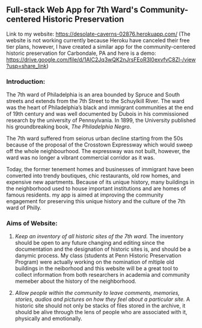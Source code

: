 ## Full-stack Web App for 7th Ward's Community-centered Historic Preservation

Link to my website: https://desolate-caverns-02876.herokuapp.com/ 
(The website is not working currently because Heroku have canceled their free tier plans, however, I have created a similar app for the community-centered historic preservation for Carbondale, PA and here is a demo: https://drive.google.com/file/d/1AIC2Jq3wQK2nJrsFEoR3I0exvfvC8Zl-/view?usp=share_link)

### Introduction: 
The 7th ward of Philadelphia is an area bounded by Spruce and South streets and extends from the 7th Street to the Schuylkill River. The ward was the heart of Philadelphia’s black and immigrant communities at the end of 19th century and was well documented by Dubois in his commissioned research by the university of Pennsylvania. In 1899, the University published his groundbreaking book, *The Philadelphia Negro*.

The 7th ward suffered from seiorus urban decline starting from the 50s because of the proposal of the Crosstown Expressway which would sweep off the whole neighbourhood. The expressway was not built, however, the ward was no longer a vibrant commercial corridor as it was.

Today, the former tenement homes and businesses of immigrant have been converted into trendy boutiques, chic restaurants, old row homes, and expensive new apartments. Because of its unique history, many buildings in the neighborhood used to house important institutions and are homes of famous residents. my app is aimed at improving the community engagement for preserving this unique history and the culture of the 7th ward of Philly.

### Aims of Website:
1. *Keep an inventory of all historic sites of the 7th ward.* The inventory should be open to any future changing and editing since the  documentation and the designation of historic sites is, and should be a danymic process. My class (students at Penn Historic Preservation Program) were actually working on the nomination of mltiple old buildings in the neiborhood and this website will be a great tool to collect information from both researchers in academia and community memeber about the history of the neighborhood.

2. *Allow people within the community to leave comments, memories, stories, audios and pictures on how they feel about a particular site.* A historic site should not only be stacks of files stored in the archive, it should be alive through the lens of people who are associated with it, physically and emotionally.
